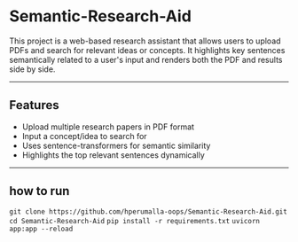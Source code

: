 # Semantic-Research-Aid

This project is a web-based research assistant that allows users to upload PDFs and search for relevant ideas or concepts. It highlights key sentences semantically related to a user's input and renders both the PDF and results side by side.

---

## Features

- Upload multiple research papers in PDF format
- Input a concept/idea to search for
- Uses sentence-transformers for semantic similarity
- Highlights the top relevant sentences dynamically

---

## how to run
`git clone https://github.com/hperumalla-oops/Semantic-Research-Aid.git`
`cd Semantic-Research-Aid`
`pip install -r requirements.txt`
`uvicorn app:app --reload`



